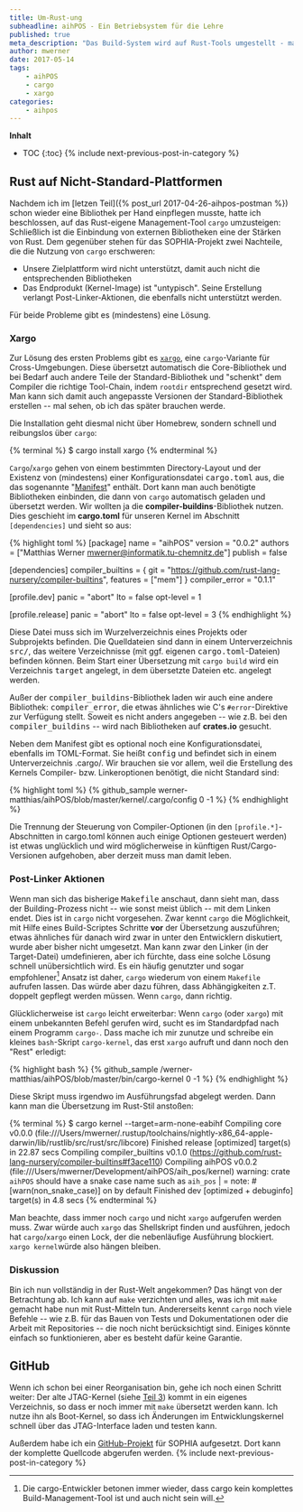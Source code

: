 ```yaml
---
title: Um-Rust-ung
subheadline: aihPOS - Ein Betriebsystem für die Lehre
published: true
meta_description: "Das Build-System wird auf Rust-Tools umgestellt - make hat ausgedient."
author: mwerner
date: 2017-05-14 
tags:
    - aihPOS
    - cargo
    - xargo
categories:
    - aihpos
---
```

**Inhalt**
- TOC
{:toc}
{% include next-previous-post-in-category %}
## Rust auf Nicht-Standard-Plattformen

Nachdem ich im [letzen Teil]({% post_url 2017-04-26-aihpos-postman %}) schon wieder eine Bibliothek per Hand einpflegen musste, hatte ich beschlossen, auf das Rust-eigene Management-Tool `cargo` umzusteigen:
Schließlich ist die Einbindung von externen Bibliotheken eine der Stärken von Rust. Dem gegenüber stehen für das SOPHIA-Projekt zwei Nachteile, die die Nutzung von
`cargo` erschweren: 

  * Unsere Zielplattform wird nicht unterstützt, damit auch nicht die entsprechenden Bibliotheken
  * Das Endprodukt (Kernel-Image) ist "untypisch". Seine Erstellung verlangt Post-Linker-Aktionen, die ebenfalls nicht unterstützt werden.

Für beide Probleme gibt es (mindestens) eine Lösung.

### Xargo

Zur Lösung des ersten Problems gibt es [`xargo`][2], eine `cargo`-Variante für Cross-Umgebungen. Diese übersetzt automatisch die Core-Bibliothek und bei Bedarf auch andere Teile der Standard-Bibliothek und "schenkt" dem Compiler die richtige Tool-Chain, indem `rootdir` entsprechend gesetzt wird. Man kann sich damit auch angepasste Versionen der Standard-Bibliothek erstellen -- mal sehen, ob ich das später brauchen werde.

Die Installation geht diesmal nicht über Homebrew, sondern schnell und reibungslos über `cargo`:

{% terminal %}
$ cargo install xargo
{% endterminal %}

`Cargo`/`xargo` gehen von einem bestimmten Directory-Layout und der Existenz von (mindestens) einer Konfigurationsdatei <kbd>cargo.toml</kbd> aus, die das sogenannte
"[Manifest][3]" enthält. Dort kann man auch benötigte Bibliotheken einbinden, die dann von `cargo` automatisch geladen und übersetzt werden. Wir wollten ja die
**compiler-buildins**-Bibliothek nutzen. Dies geschieht im **cargo.toml** für unseren Kernel im Abschnitt `[dependencies]` und sieht so aus: 

{% highlight toml %}
[package]
name = "aihPOS"
version = "0.0.2"
authors = ["Matthias Werner <mwerner@informatik.tu-chemnitz.de>"]
publish = false

[dependencies]
compiler_builtins = { git = "https://github.com/rust-lang-nursery/compiler-builtins", features = ["mem"] }
compiler_error = "0.1.1"

[profile.dev]
panic = "abort"
lto = false
opt-level = 1

[profile.release]
panic = "abort"
lto = false
opt-level = 3
{% endhighlight %}

Diese Datei muss sich im Wurzelverzeichnis eines Projekts oder Subprojekts befinden. Die Quelldateien sind dann in einem Unterverzeichnis <kbd>src/</kbd>, das weitere
Verzeichnisse (mit ggf. eigenen <kbd>cargo.toml</kbd>-Dateien) befinden können. Beim Start einer Übersetzung mit `cargo build` wird ein Verzeichnis <kbd>target</kbd> angelegt,  in dem
übersetzte Dateien etc. angelegt werden.

Außer der <kbd>compiler_buildins</kbd>-Bibliothek laden wir auch eine andere
Bibliothek: <kbd>compiler_error</kbd>, die etwas ähnliches wie C's
`#error`-Direktive zur Verfügung stellt.
Soweit es nicht anders angegeben -- wie z.B. bei den
<kbd>compiler_buildins</kbd> -- wird nach Bibliotheken auf
__crates.io__ gesucht.

Neben dem Manifest gibt es optional noch eine Konfigurationsdatei, ebenfalls im TOML-Format. Sie heißt <kbd>config</kbd> und befindet sich in einem Unterverzeichnis
</kbd>.cargo/</kbd>. Wir brauchen sie vor allem, weil die Erstellung des Kernels Compiler- bzw. Linkeroptionen benötigt, die nicht Standard sind: 

{% highlight toml %}
{%  github_sample   werner-matthias/aihPOS/blob/master/kernel/.cargo/config 0 -1 %}
{% endhighlight %}

Die Trennung der Steuerung von Compiler-Optionen (in den `[profile.*]`-Abschnitten in </kbd>cargo.toml</kbd> können auch einige Optionen gesteuert werden) ist etwas
unglücklich und wird möglicherweise in künftigen Rust/Cargo-Versionen aufgehoben, aber derzeit muss man damit leben. 

### Post-Linker Aktionen

Wenn man sich das bisherige <kbd>Makefile</kbd> anschaut, dann sieht man, dass der Building-Prozess nicht -- wie sonst meist üblich -- mit dem Linken endet. Dies ist
in `cargo` nicht vorgesehen. Zwar kennt `cargo` die Möglichkeit, mit Hilfe eines Build-Scriptes Schritte **vor** der Übersetzung auszuführen; etwas ähnliches für danach
wird zwar in unter den Entwicklern diskutiert, wurde aber bisher nicht umgesetzt. Man kann zwar den Linker (in der Target-Datei) umdefinieren, aber ich fürchte, dass eine
solche Lösung schnell unübersichtlich wird. Es ein häufig genutzter und sogar empfohlener[^1] Ansatz ist daher, `cargo` wiederum von einem `Makefile` aufrufen lassen. Das
würde aber  dazu führen, dass Abhängigkeiten z.T. doppelt gepflegt werden müssen. Wenn `cargo`, dann richtig. 

Glücklicherweise ist `cargo` leicht erweiterbar: Wenn `cargo` (oder `xargo`) mit einem unbekannten Befehl gerufen wird, sucht es im Standardpfad nach einem Programm
`cargo-`. Dass mache ich mir zunutze und schreibe ein kleines `bash`-Skript `cargo-kernel`, das erst `xargo` aufruft und dann noch den "Rest" erledigt: 

{% highlight bash %}
{%  github_sample   /werner-matthias/aihPOS/blob/master/bin/cargo-kernel 0 -1 %}
{% endhighlight %}

Diese Skript muss irgendwo im Ausführungsfad abgelegt werden. Dann kann man die Übersetzung im Rust-Stil anstoßen:

{% terminal %}
$ cargo kernel --target=arm-none-eabihf
   Compiling core v0.0.0 (file:///Users/mwerner/.rustup/toolchains/nightly-x86_64-apple-darwin/lib/rustlib/src/rust/src/libcore)
      Finished release [optimized] target(s) in 22.87 secs
   Compiling compiler_builtins v0.1.0 (https://github.com/rust-lang-nursery/compiler-builtins#f3ace110)
   Compiling aihPOS v0.0.2 (file:///Users/mwerner/Development/aihPOS/aih_pos/kernel)
      warning: crate `aihPOS` should have a snake case name such as `aih_pos`
      |
      = note: #[warn(non_snake_case)] on by default
   Finished dev [optimized + debuginfo] target(s) in 4.8 secs
{% endterminal %} 

Man beachte, dass immer noch `cargo` und nicht `xargo` aufgerufen werden muss. Zwar würde auch `xargo` das Shellskript finden und ausführen, jedoch hat `cargo`/`xargo`
einen Lock, der die nebenläufige Ausführung blockiert. `xargo kernel`würde also hängen bleiben. 

### Diskussion

Bin ich nun vollständig in der Rust-Welt angekommen? Das hängt von der Betrachtung ab. Ich kann auf `make` verzichten und alles, was ich mit `make` gemacht habe nun mit
Rust-Mitteln tun. Andererseits kennt `cargo` noch viele Befehle -- wie z.B. für das Bauen von Tests und Dokumentationen oder die Arbeit mit Repositories -- die noch nicht
berücksichtigt sind. Einiges könnte einfach so funktionieren, aber es besteht dafür keine Garantie. 

## GitHub

Wenn ich schon bei einer Reorganisation bin, gehe ich noch einen Schritt weiter: Der alte JTAG-Kernel (siehe [Teil 3](/2017/04/10/aihpos-3-lebenszeichen)) kommt in ein
eigenes Verzeichnis, so dass er noch immer mit `make` übersetzt werden kann. Ich nutze ihn als Boot-Kernel, so dass ich Änderungen im Entwicklungskernel schnell über das
JTAG-Interface laden und testen kann. 

Außerdem habe ich ein [GitHub-Projekt](https://github.com/werner-matthias/aihPOS) für SOPHIA aufgesetzt. Dort kann der komplette Quellcode abgerufen werden.
{% include next-previous-post-in-category %}

[^1]:  Die cargo-Entwickler betonen immer wieder, dass cargo kein komplettes Build-Management-Tool ist und auch nicht sein will.
    
 [2]: https://github.com/japaric/xargo
 [3]: http://doc.crates.io/manifest.html

